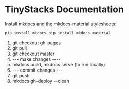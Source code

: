 # TinyStacks Documentation

Install mkdocs and the mkdocs-material stylesheets:

`
pip install mkdocs
pip install mkdocs-material 
`
1. git checkout gh-pages
1. git pull
1. git checkout master
1. --- make changes ----
1. mkdocs build, mkdocs serve (to run locally)
1. --- commit changes ---
1. git push
1. mkdocs gh-deploy --clean